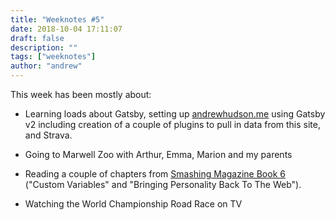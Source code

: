 ```yaml
---
title: "Weeknotes #5"
date: 2018-10-04 17:11:07
draft: false
description: ""
tags: ["weeknotes"]
author: "andrew"
---
```


This week has been mostly about:

- Learning loads about Gatsby, setting up [andrewhudson.me](https://andrewhudson.me) using Gatsby v2 including creation of a couple of plugins to pull in data from this site, and Strava.
- Going to Marwell Zoo with Arthur, Emma, Marion and my parents

- Reading a couple of chapters from [Smashing Magazine Book 6](https://www.smashingmagazine.com/2018/09/smashing-book-6-release/) ("Custom Variables" and "Bringing Personality Back To The Web").
- Watching the World Championship Road Race on TV
